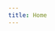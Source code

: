 ```yaml
---
title: Home
---
```


<script setup>
  import Blurb from './.vitepress/theme/Blurb.vue'
  import LatestPosts from './.vitepress/theme/LatestPosts.vue'
</script>

<Blurb />
<LatestPosts />
